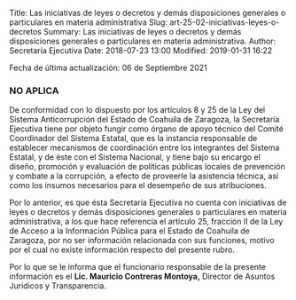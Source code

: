 Title: Las iniciativas de leyes o decretos y demás disposiciones generales o particulares en materia administrativa
Slug: art-25-02-iniciativas-leyes-o-decretos
Summary: Las iniciativas de leyes o decretos y demás disposiciones generales o particulares en materia administrativa.
Author: Secretaría Ejecutiva
Date: 2018-07-23 13:00
Modified: 2019-01-31 16:22


Fecha de última actualización: 06 de Septiembre 2021


### NO APLICA

De conformidad con lo dispuesto por los artículos 8 y 25 de la Ley del Sistema Anticorrupción del Estado de Coahuila de Zaragoza, la Secretaría Ejecutiva tiene por objeto fungir como órgano de apoyo técnico del Comité Coordinador del Sistema Estatal, que es la instancia responsable de establecer mecanismos de coordinación entre los integrantes del Sistema Estatal, y de éste con el Sistema Nacional, y tiene bajo su encargo el diseño, promoción y evaluación de políticas públicas locales de prevención y combate a la corrupción, a efecto de proveerle la asistencia técnica, así como los insumos necesarios para el desempeño de sus atribuciones.

Por lo anterior, es que ésta Secretaría Ejecutiva no cuenta con iniciativas de leyes o decretos y demás disposiciones generales o particulares en materia administrativa, a los que hace referencia el artículo 25, fracción II de la Ley de Acceso a la Información Pública para el Estado de Coahuila de Zaragoza, por no ser información relacionada con sus funciones, motivo por el cual no existe información respecto del presente rubro.

Por lo que se le informa que el funcionario responsable de la presente información es el **Lic. Mauricio Contreras Montoya,** Director de Asuntos Jurídicos y Transparencia.